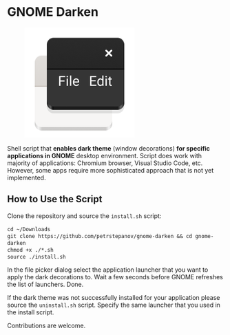 # GNOME Darken

<figure>
  <img src="https://raw.githubusercontent.com/petrstepanov/gnome-darken/main/resources/gnome-darken.png" alt="Gnome Darken Icon" />
</figure>

Shell script that **enables dark theme** (window decorations) **for specific applications in GNOME** desktop environment. Script does work with majority of applications: Chromium browser, Visual Studio Code, etc. However, some apps require more sophisticated approach that is not yet implemented.

## How to Use the Script

Clone the repository and source the `install.sh` script:
```
cd ~/Downloads
git clone https://github.com/petrstepanov/gnome-darken && cd gnome-darken
chmod +x ./*.sh
source ./install.sh
```

In the file picker dialog select the application launcher that you want to apply the dark decorations to. Wait a few seconds before GNOME refreshes the list of launchers. Done.

If the dark theme was not successfully installed for your application please source the `uninstall.sh` script. Specify the same launcher that you used in the install script.

Contributions are welcome.
